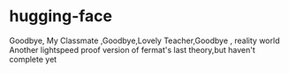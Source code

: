 # hugging-face
Goodbye, My Classmate ,Goodbye,Lovely Teacher,Goodbye , reality world
Another lightspeed proof version of fermat's last theory,but haven't complete yet
